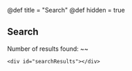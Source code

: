@def title = "Search"
@def hidden = true

## Search

Number of results found: ~~~<span id="resultCount"></span>~~~

~~~
<div id="searchResults"></div>
~~~